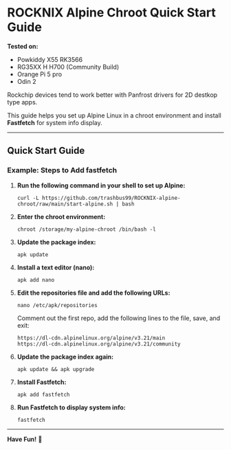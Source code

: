 # ROCKNIX Alpine Chroot Quick Start Guide  

**Tested on:**  
- Powkiddy X55 RK3566
- RG35XX H H700  (Community Build)
- Orange Pi 5 pro
- Odin 2

 Rockchip devices tend to work better with Panfrost drivers for 2D destkop type apps.





This guide helps you set up Alpine Linux in a chroot environment and install **Fastfetch** for system info display.

---

## Quick Start Guide  

### Example: Steps to Add fastfetch  

1. **Run the following command in your shell to set up Alpine:**  
    ```
    curl -L https://github.com/trashbus99/ROCKNIX-alpine-chroot/raw/main/start-alpine.sh | bash
    ```

2. **Enter the chroot environment:**  
    ```
    chroot /storage/my-alpine-chroot /bin/bash -l
    ```

3. **Update the package index:**  
    ```
    apk update
    ```

4. **Install a text editor (nano):**  
    ```
    apk add nano
    ```

5. **Edit the repositories file and add the following URLs:**  
    ```
    nano /etc/apk/repositories
    ```
    Comment out the first repo, add the following lines to the file, save, and exit:  
    ```
    https://dl-cdn.alpinelinux.org/alpine/v3.21/main
    https://dl-cdn.alpinelinux.org/alpine/v3.21/community
    ```

6. **Update the package index again:**  
    ```
    apk update && apk upgrade
    ```

7. **Install Fastfetch:**  
    ```
    apk add fastfetch
    ```

8. **Run Fastfetch to display system info:**  
    ```
    fastfetch
    ```

---

**Have Fun!** 🎉
